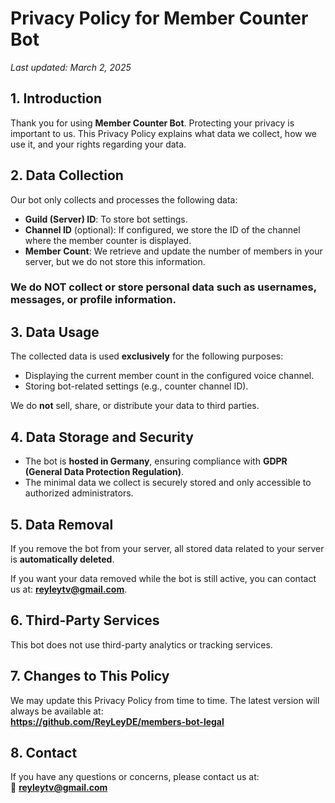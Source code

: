 # Privacy Policy for Member Counter Bot  

_Last updated: March 2, 2025_  

## 1. Introduction  
Thank you for using **Member Counter Bot**. Protecting your privacy is important to us. This Privacy Policy explains what data we collect, how we use it, and your rights regarding your data.  

## 2. Data Collection  
Our bot only collects and processes the following data:  
- **Guild (Server) ID**: To store bot settings.  
- **Channel ID** (optional): If configured, we store the ID of the channel where the member counter is displayed.  
- **Member Count**: We retrieve and update the number of members in your server, but we do not store this information.  

### **We do NOT collect or store personal data such as usernames, messages, or profile information.**  

## 3. Data Usage  
The collected data is used **exclusively** for the following purposes:  
- Displaying the current member count in the configured voice channel.  
- Storing bot-related settings (e.g., counter channel ID).  

We do **not** sell, share, or distribute your data to third parties.  

## 4. Data Storage and Security  
- The bot is **hosted in Germany**, ensuring compliance with **GDPR (General Data Protection Regulation)**.  
- The minimal data we collect is securely stored and only accessible to authorized administrators.  

## 5. Data Removal  
If you remove the bot from your server, all stored data related to your server is **automatically deleted**.  

If you want your data removed while the bot is still active, you can contact us at: **reyleytv@gmail.com**.  

## 6. Third-Party Services  
This bot does not use third-party analytics or tracking services.  

## 7. Changes to This Policy  
We may update this Privacy Policy from time to time. The latest version will always be available at:  
**https://github.com/ReyLeyDE/members-bot-legal**  

## 8. Contact  
If you have any questions or concerns, please contact us at:  
📧 **reyleytv@gmail.com**  
